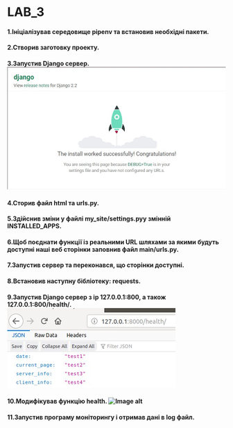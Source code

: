 # LAB_3
#### 1.Ініціалізував середовище pipenv та встановив необхідні пакети.
#### 2.Створив заготовку проекту.
#### 3.Запустив Django сервер. ![Image alt](image/1.jpg)
#### 4.Сторив  файл html та urls.py. 
#### 5.Здійснив зміни у файлі my_site/settings.pyу змінній INSTALLED_APPS.
#### 6.Щоб поєднати функції із реальними URL шляхами за якими будуть доступні наші веб сторінки заповнив файл main/urls.py.
#### 7.Запустив сервер та переконався, що сторінки доступні.
#### 8.Встановив наступну бібліотеку: requests.
#### 9.Запустив Django сервер з ip 127.0.0.1:800, a також 127.0.0.1:800/health/.![Image alt](image/2.jpg)
#### 10.Модифікував функцію health. ![Image alt](image/3.jpg)
#### 11.Запустив програму моніторингу і отримав дані в log файл.

